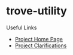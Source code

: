 # trove-utility

Useful Links
- [Project Home Page](https://teaching.csse.uwa.edu.au/units/CITS2002/projects/project2.php)
- [Project Clarifications](https://teaching.csse.uwa.edu.au/units/CITS2002/projects/project2-clarifications.php)